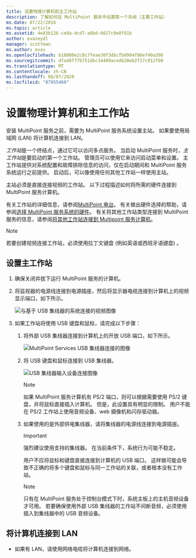 ```yaml
---
title: 设置物理计算机和主工作站
description: 了解如何在 MultiPoint 服务中设置第一个系统（主要工作站）
ms.date: 07/22/2016
ms.topic: article
ms.assetid: 4e83b126-ce9a-4cd7-a0bd-6627c9e0f81b
author: evaseydl
manager: scottman
ms.author: evas
ms.openlocfilehash: b18800e2c8c7feae30f3dbcfb8904f00ef40a396
ms.sourcegitcommit: dfa48f77b751dbc34409aced628eb2f17c912f08
ms.translationtype: MT
ms.contentlocale: zh-CN
ms.lasthandoff: 08/07/2020
ms.locfileid: "87955460"
---
```

# <a name="set-up-the-physical-computer-and-primary-station"></a>设置物理计算机和主工作站
安装 MultiPoint 服务之前，需要为 MultiPoint 服务系统设置主站。 如果要使用局域网 (LAN) 将计算机连接到 LAN。

*工作站*是一个终结点，通过它可以访问多点服务。 当启动 MultiPoint 服务时，*主工作站*是要启动的第一个工作站。 管理员可以使用它来访问启动菜单和设置。 主工作站提供对系统配置和故障排除信息的访问，仅在启动期间和 MultiPoint 服务系统运行之前提供。 启动后，可以像使用任何其他工作站一样使用主站。

主站必须是直接连接视频的工作站。 以下过程描述如何将所需的硬件连接到 MultiPoint 服务计算机。

有关工作站的详细信息，请参阅[MultiPoint 电台](multipoint-services-stations.md)。 有关做出硬件选择的帮助，请参阅[选择 MultiPoint 服务系统的硬件](Selecting-Hardware-for-Your-MultiPoint-services-System.md)。 有关将其他工作站类型连接到 MultiPoint 服务的信息，请参阅[将其他工作站连接到 Multipoint 服务计算机](Attach-additional-stations-to-your-MultiPoint-services-computer.md)。

> [!NOTE]
> 若要创建视频连接工作站，必须使用拉丁文键盘 (例如英语或西班牙语键盘) 。

## <a name="to-set-up-your-primary-station"></a>设置主工作站

1.  确保关闭并拔下运行 MultiPoint 服务的计算机。

2.  将监视器的电源线连接到电源插座，然后将显示器电缆连接到计算机上的视频显示端口，如下所示。

    ![与基于 USB 集线器的系统连接的视频图像](./media/WMSVideoConnection.gif)

3.  如果工作站将使用 USB 键盘和鼠标，请完成以下步骤：

    1.  将外部 USB 集线器连接到计算机上的开放 USB 端口，如下所示。

        ![MultiPoint Services USB 集线器连接的图像](./media/WMSUSBHubConnection.gif)

    2.  将 USB 键盘和鼠标连接到 USB 集线器。

        ![USB 集线器输入设备连接图像](./media/WMSUSBDeviceConnection.gif)

        > [!NOTE]
        > 如果 MultiPoint 服务计算机有 PS/2 端口，则可以根据需要使用 PS/2 键盘，并将鼠标直接插入计算机。 但是，此设置具有明显的限制。 用户不能在 PS/2 工作站上使用音频设备、web 摄像机和闪存驱动器。

    3.  如果使用的是外部供电集线器，请将集线器的电源线连接到电源插座。

        > [!IMPORTANT]
        > 强烈建议使用支持的集线器。 在当前条件下，系统行为可能不稳定。
        >
        > 用户不应将鼠标和键盘直接连接到计算机的 USB 端口。 这样做可能会导致不正确的将多个键盘和鼠标与同一工作站的关联，或者根本没有工作站。

        > [!NOTE]
        > 只有在 MultiPoint 服务处于控制台模式下时，系统主板上的主机音频设备才可用。 若要确保使用外部 USB 集线器的工作站不间断音频，必须使用插入到集线器中的 USB 音频设备。

## <a name="to-connect-the-computer-to-the-lan"></a>将计算机连接到 LAN

-   如果有 LAN，请使用网络电缆将计算机连接到网络。